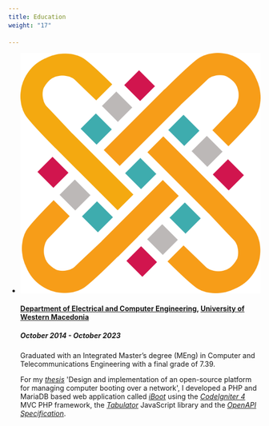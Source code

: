```yaml
---
title: Education
weight: "17"

---
```


<ul class="timeline">

  <li class="timeline-inverted">
    <a href="https://ece.uowm.gr/?lan=en" target="_blank"><img class="timeline-image lazy" src="/img/uowm-logo.png" alt="UOWM LOGO"></a>
    <div class="timeline-panel markdown">
      <div class="timeline-heading">
        <h4><a href="https://ece.uowm.gr/?lan=en target="_blank">Department of Electrical and Computer Engineering</a>, <a href="https://www.uowm.gr/en/" target="_blank">University of Western Macedonia</a></h4>
      </div>
      <div class="timeline-body">
        <h5>October 2014 - October 2023</h5>
        <p>Graduated with an Integrated Master’s degree (MEng) in Computer and Telecommunications Engineering with a final grade of 7.39.</p>
        <p>For my <a href="https://github.com/ChrisKar96/Thesis"><em>thesis</em></a> 'Design and implementation of an open-source platform for managing computer booting over a network', I developed a PHP and MariaDB based web application called <a href="https://github.com/ChrisKar96/iBoot-Thesis"><em>iBoot</em></a> using the <a href="https://codeigniter.com/"><em>CodeIgniter 4</em></a> MVC PHP framework, the <a href="https://tabulator.info/"><em>Tabulator</em></a> JavaScript library and the <a href="https://swagger.io/specification/"><em>OpenAPI Specification</em></a>.</p>
      </div>
    </div>
  </li>

</ul>

